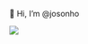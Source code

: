 👋 Hi, I’m @josonho

<img src="https://github-readme-stats.vercel.app/api?username=josonho&show_icons=true&include_all_commits=true&count_private=true" />
